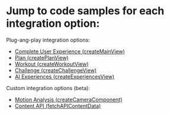# Jump to code samples for each integration option: 

Plug-ang-play integration options:
- [Complete User Experience (createMainView)](./complete-ux.md)
- [Plan (createPlanView)](./plans.md)
- [Workout (createWorkoutView)](./workouts.md)
- [Challenge (createChallengeView)](./challenge.md)
- [AI Experiences (createExperiencesView)](./ai-experiences.md)

Custom integration options (beta):
- [Motion Analysis (createCameraComponent)](./motion-analysis.md)
- [Content API (fetchAPIContentData)](./fetch-api.md)